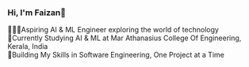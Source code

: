 ### Hi, I'm Faizan👋

👨🏽‍💻Aspiring AI & ML Engineer exploring the world of technology</br>
🏫Currently Studying AI & ML at Mar Athanasius College Of Engineering, Kerala, India</br>
🎨Building My Skills in Software Engineering, One Project at a Time</br>
